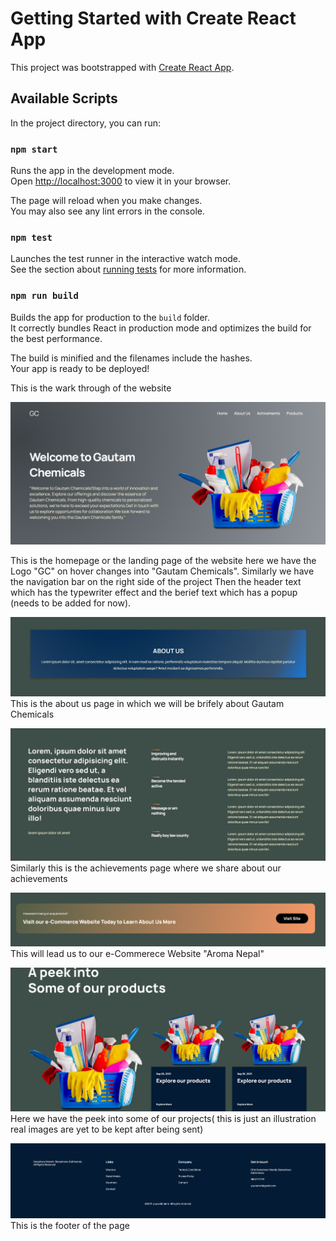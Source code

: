 # Getting Started with Create React App

This project was bootstrapped with [Create React App](https://github.com/facebook/create-react-app).

## Available Scripts

In the project directory, you can run:

### `npm start`

Runs the app in the development mode.\
Open [http://localhost:3000](http://localhost:3000) to view it in your browser.

The page will reload when you make changes.\
You may also see any lint errors in the console.

### `npm test`

Launches the test runner in the interactive watch mode.\
See the section about [running tests](https://facebook.github.io/create-react-app/docs/running-tests) for more information.

### `npm run build`

Builds the app for production to the `build` folder.\
It correctly bundles React in production mode and optimizes the build for the best performance.

The build is minified and the filenames include the hashes.\
Your app is ready to be deployed!

This is the wark through of the website

![alt text](image.png)

This is the homepage or the landing page of the website here we have the Logo "GC" on hover changes into "Gautam Chemicals".
Similarly we have the navigation bar on the right side of the project
Then the header text which has the typewriter effect and the berief text which has a popup (needs to be added for now).

![alt text](image-1.png)
This is the about us page in which we will be brifely about Gautam Chemicals

![alt text](image-2.png)
Similarly this is the achievements page where we share about our achievements


![alt text](image-3.png)
This will lead us to our e-Commerece Website "Aroma Nepal"

![alt text](image-4.png)
Here we have the peek into some of our projects( this is just an illustration real images are yet to be kept after being sent)

![alt text](image-5.png)
This is the footer of the page